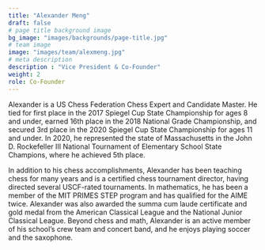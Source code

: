 ```yaml
---
title: "Alexander Meng"
draft: false
# page title background image
bg_image: "images/backgrounds/page-title.jpg"
# team image
image: "images/team/alexmeng.jpg"
# meta description
description : "Vice President & Co-Founder"
weight: 2
role: Co-Founder
---
```

Alexander is a US Chess Federation Chess Expert and Candidate Master. He tied for first place in the 2017 Spiegel Cup State Championship for ages 8 and under, earned 16th place in the 2018 National Grade Championship, and secured 3rd place in the 2020 Spiegel Cup State Championship for ages 11 and under. In 2020, he represented the state of Massachusetts in the John D. Rockefeller III National Tournament of Elementary School State Champions, where he achieved 5th place.


In addition to his chess accomplishments, Alexander has been teaching chess for many years and is a certified chess tournament director, having directed several USCF-rated tournaments. In mathematics, he has been a member of the MIT PRIMES STEP program and has qualified for the AIME twice. Alexander was also awarded the summa cum laude certificate and gold medal from the American Classical League and the National Junior Classical League.
Beyond chess and math, Alexander is an active member of his school’s crew team and concert band, and he enjoys playing soccer and the saxophone.



